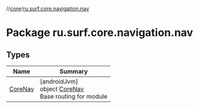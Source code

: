 //[core](../../index.md)/[ru.surf.core.navigation.nav](index.md)

# Package ru.surf.core.navigation.nav

## Types

| Name | Summary |
|---|---|
| [CoreNav](-core-nav/index.md) | [androidJvm]<br>object [CoreNav](-core-nav/index.md)<br>Base routing for module |
